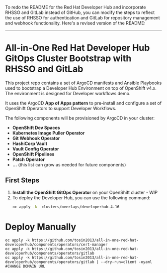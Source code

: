 To redo the README for the Red Hat Developer Hub and incorporate RHSSO and GitLab instead of GitHub, you can modify the steps to reflect the use of RHSSO for authentication and GitLab for repository management and webhook functionality. Here's a revised version of the README:

---

# All-in-One Red Hat Developer Hub GitOps Cluster Bootstrap with RHSSO and GitLab

This project repo contains a set of ArgoCD manifests and Ansible Playbooks used to bootstrap a Developer Hub Environment on top of OpenShift v4.x. The environment is designed for Developer workflows demo.

It uses the ArgoCD **App of Apps pattern** to pre-install and configure a set of OpenShift Operators to support Developer Workflows.

The following components will be provisioned by ArgoCD in your cluster:
 * **OpenShift Dev Spaces**
 * **Kubernetes Image Puller Operator**
 * **Git Webhook Operator**
 * **HashiCorp Vault**
 * **Vault Config Operator**
 * **OpenShift Pipelines**
 * **Patch Operator**
 * **...** (this list can grow as needed for future components)

## First Steps

1. **Install the OpenShift GitOps Operator** on your OpenShift cluster - WIP
2. To deploy the Developer Hub, you can use the following command:
   ```bash
   oc apply -k  clusters/overlays/developerhub-4.16
   ```

# Deploy Manually 
```
oc apply -k https://github.com/tosin2013/all-in-one-red-hat-developerhub/components/operators/cert-manager
oc apply -k https://github.com/tosin2013/all-in-one-red-hat-developerhub/components/operators/gitlab
oc apply -k https://github.com/tosin2013/all-in-one-red-hat-developerhub/components/operators/gitlab | --dry-run=client -oyaml #CHANGE DOMAIN URL
```



